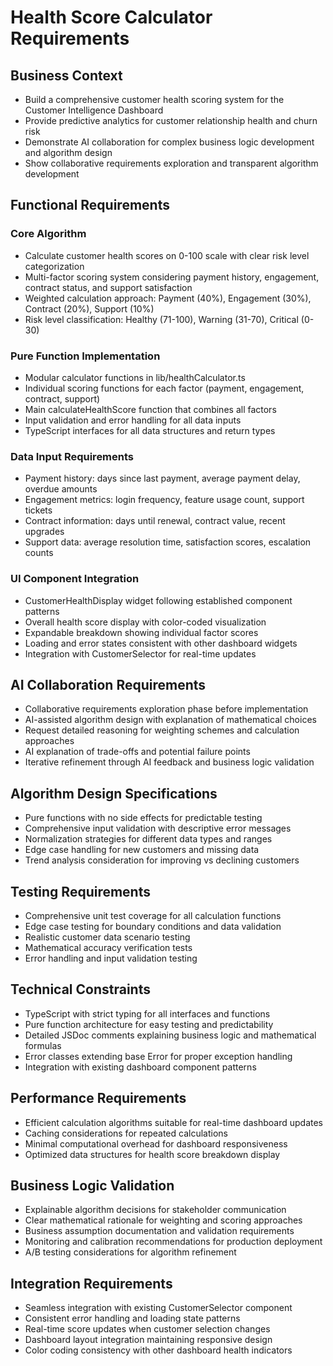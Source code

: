 # Health Score Calculator Requirements

## Business Context

- Build a comprehensive customer health scoring system for the Customer Intelligence Dashboard
- Provide predictive analytics for customer relationship health and churn risk
- Demonstrate AI collaboration for complex business logic development and algorithm design
- Show collaborative requirements exploration and transparent algorithm development

## Functional Requirements

### Core Algorithm

- Calculate customer health scores on 0-100 scale with clear risk level categorization
- Multi-factor scoring system considering payment history, engagement, contract status, and support satisfaction
- Weighted calculation approach: Payment (40%), Engagement (30%), Contract (20%), Support (10%)
- Risk level classification: Healthy (71-100), Warning (31-70), Critical (0-30)

### Pure Function Implementation

- Modular calculator functions in lib/healthCalculator.ts
- Individual scoring functions for each factor (payment, engagement, contract, support)
- Main calculateHealthScore function that combines all factors
- Input validation and error handling for all data inputs
- TypeScript interfaces for all data structures and return types

### Data Input Requirements

- Payment history: days since last payment, average payment delay, overdue amounts
- Engagement metrics: login frequency, feature usage count, support tickets
- Contract information: days until renewal, contract value, recent upgrades
- Support data: average resolution time, satisfaction scores, escalation counts

### UI Component Integration

- CustomerHealthDisplay widget following established component patterns
- Overall health score display with color-coded visualization
- Expandable breakdown showing individual factor scores
- Loading and error states consistent with other dashboard widgets
- Integration with CustomerSelector for real-time updates

## AI Collaboration Requirements

- Collaborative requirements exploration phase before implementation
- AI-assisted algorithm design with explanation of mathematical choices
- Request detailed reasoning for weighting schemes and calculation approaches
- AI explanation of trade-offs and potential failure points
- Iterative refinement through AI feedback and business logic validation

## Algorithm Design Specifications

- Pure functions with no side effects for predictable testing
- Comprehensive input validation with descriptive error messages
- Normalization strategies for different data types and ranges
- Edge case handling for new customers and missing data
- Trend analysis consideration for improving vs declining customers

## Testing Requirements

- Comprehensive unit test coverage for all calculation functions
- Edge case testing for boundary conditions and data validation
- Realistic customer data scenario testing
- Mathematical accuracy verification tests
- Error handling and input validation testing

## Technical Constraints

- TypeScript with strict typing for all interfaces and functions
- Pure function architecture for easy testing and predictability
- Detailed JSDoc comments explaining business logic and mathematical formulas
- Error classes extending base Error for proper exception handling
- Integration with existing dashboard component patterns

## Performance Requirements

- Efficient calculation algorithms suitable for real-time dashboard updates
- Caching considerations for repeated calculations
- Minimal computational overhead for dashboard responsiveness
- Optimized data structures for health score breakdown display

## Business Logic Validation

- Explainable algorithm decisions for stakeholder communication
- Clear mathematical rationale for weighting and scoring approaches
- Business assumption documentation and validation requirements
- Monitoring and calibration recommendations for production deployment
- A/B testing considerations for algorithm refinement

## Integration Requirements

- Seamless integration with existing CustomerSelector component
- Consistent error handling and loading state patterns
- Real-time score updates when customer selection changes
- Dashboard layout integration maintaining responsive design
- Color coding consistency with other dashboard health indicators
